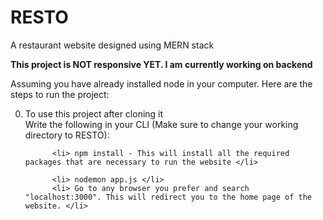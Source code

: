 # RESTO
A restaurant website designed using MERN stack

**This project is NOT responsive YET. I am currently working on backend**

Assuming you have already installed node in your computer. Here are the steps to run the project:

<ol start="0">
          <li> To use this project after cloning it <br>
                    Write the following in your CLI (Make sure to change your working directory to RESTO): </li>
          
          <li> npm install - This will install all the required packages that are necessary to run the website </li>
                    
          <li> nodemon app.js </li>
          <li> Go to any browser you prefer and search "localhost:3000". This will redirect you to the home page of the website. </li>
</ol> 
